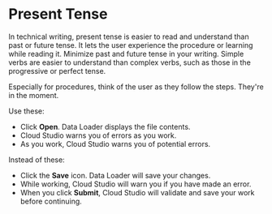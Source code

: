 # Present Tense

In technical writing, present tense is easier to read and understand than past or future tense. It lets the user
experience the procedure or learning while reading it. Minimize past and future tense in your writing. Simple verbs
are easier to understand than complex verbs, such as those in the progressive or perfect tense.

Especially for procedures, think of the user as they follow the steps. They're in the moment.

Use these:

- Click **Open**. Data Loader displays the file contents.
- Cloud Studio warns you of errors as you work.
- As you work, Cloud Studio warns you of potential errors.

Instead of these:

- Click the **Save** icon. Data Loader will save your changes.
- While working, Cloud Studio will warn you if you have made an error.
- When you click **Submit**, Cloud Studio will validate and save your work before continuing.
